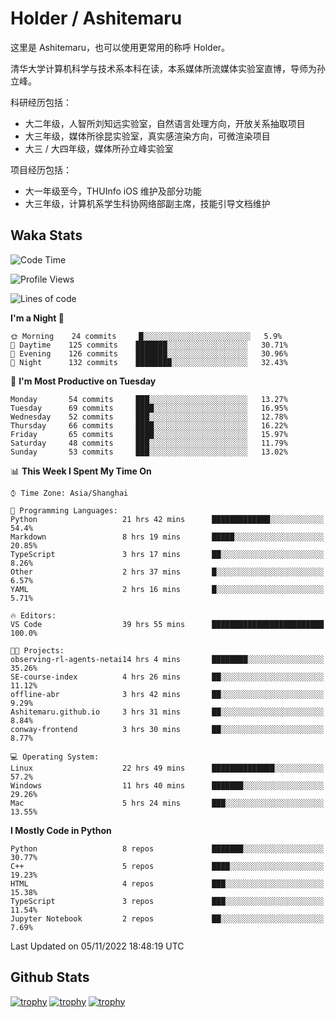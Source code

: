 # Holder / Ashitemaru

这里是 Ashitemaru，也可以使用更常用的称呼 Holder。

清华大学计算机科学与技术系本科在读，本系媒体所流媒体实验室直博，导师为孙立峰。

科研经历包括：

- 大二年级，人智所刘知远实验室，自然语言处理方向，开放关系抽取项目
- 大三年级，媒体所徐昆实验室，真实感渲染方向，可微渲染项目
- 大三 / 大四年级，媒体所孙立峰实验室

项目经历包括：

- 大一年级至今，THUInfo iOS 维护及部分功能
- 大三年级，计算机系学生科协网络部副主席，技能引导文档维护

## Waka Stats

<!--START_SECTION:waka-->
![Code Time](http://img.shields.io/badge/Code%20Time-156%20hrs%2019%20mins-blue)

![Profile Views](http://img.shields.io/badge/Profile%20Views-0-blue)

![Lines of code](https://img.shields.io/badge/From%20Hello%20World%20I%27ve%20Written-328%20Thousand%20lines%20of%20code-blue)

**I'm a Night 🦉** 

```text
🌞 Morning    24 commits     █░░░░░░░░░░░░░░░░░░░░░░░░   5.9% 
🌆 Daytime    125 commits    ███████░░░░░░░░░░░░░░░░░░   30.71% 
🌃 Evening    126 commits    ███████░░░░░░░░░░░░░░░░░░   30.96% 
🌙 Night      132 commits    ████████░░░░░░░░░░░░░░░░░   32.43%

```
📅 **I'm Most Productive on Tuesday** 

```text
Monday       54 commits     ███░░░░░░░░░░░░░░░░░░░░░░   13.27% 
Tuesday      69 commits     ████░░░░░░░░░░░░░░░░░░░░░   16.95% 
Wednesday    52 commits     ███░░░░░░░░░░░░░░░░░░░░░░   12.78% 
Thursday     66 commits     ████░░░░░░░░░░░░░░░░░░░░░   16.22% 
Friday       65 commits     ████░░░░░░░░░░░░░░░░░░░░░   15.97% 
Saturday     48 commits     ███░░░░░░░░░░░░░░░░░░░░░░   11.79% 
Sunday       53 commits     ███░░░░░░░░░░░░░░░░░░░░░░   13.02%

```


📊 **This Week I Spent My Time On** 

```text
⌚︎ Time Zone: Asia/Shanghai

💬 Programming Languages: 
Python                   21 hrs 42 mins      █████████████░░░░░░░░░░░░   54.4% 
Markdown                 8 hrs 19 mins       █████░░░░░░░░░░░░░░░░░░░░   20.85% 
TypeScript               3 hrs 17 mins       ██░░░░░░░░░░░░░░░░░░░░░░░   8.26% 
Other                    2 hrs 37 mins       █░░░░░░░░░░░░░░░░░░░░░░░░   6.57% 
YAML                     2 hrs 16 mins       █░░░░░░░░░░░░░░░░░░░░░░░░   5.71%

🔥 Editors: 
VS Code                  39 hrs 55 mins      █████████████████████████   100.0%

🐱‍💻 Projects: 
observing-rl-agents-netai14 hrs 4 mins       ████████░░░░░░░░░░░░░░░░░   35.26% 
SE-course-index          4 hrs 26 mins       ██░░░░░░░░░░░░░░░░░░░░░░░   11.12% 
offline-abr              3 hrs 42 mins       ██░░░░░░░░░░░░░░░░░░░░░░░   9.29% 
Ashitemaru.github.io     3 hrs 31 mins       ██░░░░░░░░░░░░░░░░░░░░░░░   8.84% 
conway-frontend          3 hrs 30 mins       ██░░░░░░░░░░░░░░░░░░░░░░░   8.77%

💻 Operating System: 
Linux                    22 hrs 49 mins      ██████████████░░░░░░░░░░░   57.2% 
Windows                  11 hrs 40 mins      ███████░░░░░░░░░░░░░░░░░░   29.26% 
Mac                      5 hrs 24 mins       ███░░░░░░░░░░░░░░░░░░░░░░   13.55%

```

**I Mostly Code in Python** 

```text
Python                   8 repos             ███████░░░░░░░░░░░░░░░░░░   30.77% 
C++                      5 repos             ████░░░░░░░░░░░░░░░░░░░░░   19.23% 
HTML                     4 repos             ███░░░░░░░░░░░░░░░░░░░░░░   15.38% 
TypeScript               3 repos             ███░░░░░░░░░░░░░░░░░░░░░░   11.54% 
Jupyter Notebook         2 repos             ██░░░░░░░░░░░░░░░░░░░░░░░   7.69%

```



 Last Updated on 05/11/2022 18:48:19 UTC
<!--END_SECTION:waka-->

## Github Stats

[![trophy](https://github-profile-trophy.vercel.app/?username=Ashitemaru&column=7)](https://github.com/Ashitemaru)
[![trophy](https://github-readme-stats.vercel.app/api?username=Ashitemaru&show_icons=true&include_all_commits=true)](https://github.com/Ashitemaru)
[![trophy](https://github-readme-stats.vercel.app/api/top-langs/?username=Ashitemaru&layout=compact)](https://github.com/Ashitemaru)

<!--
**Ashitemaru/Ashitemaru** is a ✨ _special_ ✨ repository because its `README.md` (this file) appears on your GitHub profile.

Here are some ideas to get you started:

- 🔭 I’m currently working on ...
- 🌱 I’m currently learning ...
- 👯 I’m looking to collaborate on ...
- 🤔 I’m looking for help with ...
- 💬 Ask me about ...
- 📫 How to reach me: ...
- 😄 Pronouns: ...
- ⚡ Fun fact: ...
-->
